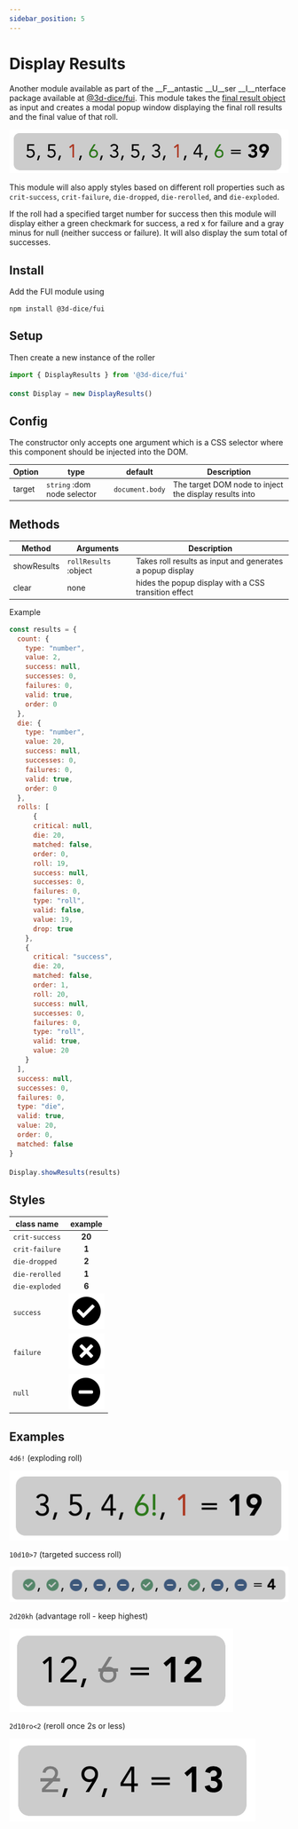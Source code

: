 ```yaml
---
sidebar_position: 5
---
```


# Display Results
Another module available as part of the __F__antastic __U__ser __I__nterface package available at [@3d-dice/fui](https://github.com/3d-dice/FUI). This module takes the [final result object](/docs/usage/objects#roll-result-array-object) as input and creates a modal popup window displaying the final roll results and the final value of that roll. 

![Display Results Screenshot](/img/addons/10d6-crits.png)

This module will also apply styles based on different roll properties such as `crit-success`, `crit-failure`, `die-dropped`, `die-rerolled`, and `die-exploded`.

If the roll had a specified target number for success then this module will display either a green checkmark for success, a red x for failure and a gray minus for null (neither success or failure). It will also display the sum total of successes.

## Install
Add the FUI module using
```
npm install @3d-dice/fui
```

## Setup
Then create a new instance of the roller
```javascript
import { DisplayResults } from '@3d-dice/fui'

const Display = new DisplayResults()
```

## Config
The constructor only accepts one argument which is a CSS selector where this component should be injected into the DOM.

| Option | type | default | Description |
|-|-|-|-|
| target | `string` :dom node selector | `document.body` | The target DOM node to inject the display results into |

## Methods
| Method | Arguments | Description |
|-|-|-|
| showResults | `rollResults` :object | Takes roll results as input and generates a popup display |
| clear | none | hides the popup display with a CSS transition effect |

Example
```javascript
const results = {
  count: {
    type: "number",
    value: 2,
    success: null,
    successes: 0,
    failures: 0,
    valid: true,
    order: 0
  },
  die: {
    type: "number",
    value: 20,
    success: null,
    successes: 0,
    failures: 0,
    valid: true,
    order: 0
  },
  rolls: [
      {
      critical: null,
      die: 20,
      matched: false,
      order: 0,
      roll: 19,
      success: null,
      successes: 0,
      failures: 0,
      type: "roll",
      valid: false,
      value: 19,
      drop: true
    },
    {
      critical: "success",
      die: 20,
      matched: false,
      order: 1,
      roll: 20,
      success: null,
      successes: 0,
      failures: 0,
      type: "roll",
      valid: true,
      value: 20
    }
  ],
  success: null,
  successes: 0,
  failures: 0,
  type: "die",
  valid: true,
  value: 20,
  order: 0,
  matched: false
}

Display.showResults(results)
```

## Styles
<div className="displayResults">

| class name | example |
|-|:-:|
|`crit-success`|<span className="crit-success">**20**</span>|
|`crit-failure`|<span className="crit-failure">**1**</span>|
|`die-dropped`|<span className="die-dropped">**2**</span>|
|`die-rerolled`|<span className="die-rerolled">**1**</span>|
|`die-exploded`|<span className="die-exploded">**6**</span>|
|`success`|<span className="success">![success](/img/icons/displayResults/checkmark.svg)</span>|
|`failure`|<span className="failure">![failure](/img/icons/displayResults/cancel.svg)</span>|
|`null`|<span className="null">![null](/img/icons/displayResults/minus.svg)</span>|

 </div>

 ## Examples
 `4d6!` (exploding roll)

 ![exploding 4d6](/img/addons/dr-explode.png)

`10d10>7` (targeted success roll)

![target roll](/img/addons/dr-targeted.png)

`2d20kh` (advantage roll - keep highest)

![reroll](/img/addons/dr-dropped.png)

`2d10ro<2` (reroll once 2s or less)

![reroll](/img/addons/dr-reroll.png)
